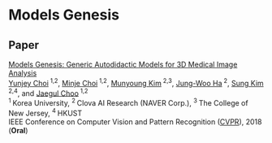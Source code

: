 # Models Genesis

## Paper
[Models Genesis: Generic Autodidactic Models for 3D Medical Image Analysis](http://www.cs.toronto.edu/~liang/Publications/ModelsGenesis/MICCAI_2019_Full.pdf) <br/>
[Yunjey Choi](https://github.com/yunjey)<sup> 1,2</sup>, [Minje Choi](https://github.com/mjc92)<sup> 1,2</sup>, [Munyoung Kim](https://www.facebook.com/munyoung.kim.1291)<sup> 2,3</sup>, [Jung-Woo Ha](https://www.facebook.com/jungwoo.ha.921)<sup> 2</sup>, [Sung Kim](https://www.cse.ust.hk/~hunkim/)<sup> 2,4</sup>, and [Jaegul Choo](https://sites.google.com/site/jaegulchoo/)<sup> 1,2</sup>    <br/>
<sup>1 </sup>Korea University, <sup>2 </sup>Clova AI Research (NAVER Corp.), <sup>3 </sup>The College of New Jersey, <sup> 4 </sup>HKUST  <br/>
IEEE Conference on Computer Vision and Pattern Recognition ([CVPR](http://cvpr2018.thecvf.com/)), 2018 (<b>Oral</b>) 
